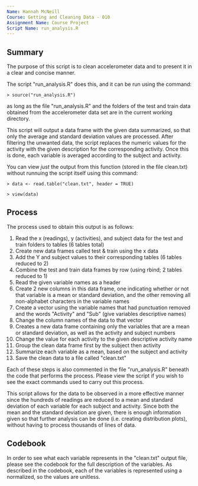 ```yaml
---
Name: Hannah McNeill
Course: Getting and Cleaning Data - 010
Assignment Name: Course Project
Script Name: run_analysis.R
---
```

## Summary

The purpose of this script is to clean accelerometer data and to present it in a clear and concise manner.

The script "run_analysis.R" does this, and it can be run using the command:

 `> source("run_analysis.R")`
 
as long as the file "run_analysis.R" and the folders of the test and train data obtained from the accelerometer data set are in the current working directory.
 
This script will output a data frame with the given data summarized, so that only the average and standard deviation values are processed.  After filtering the unwanted data, the script replaces the numeric values for the activity with the given description for the corresponding activity.  Once this is done, each variable is averaged according to the subject and activity.

You can view *just* the output from this function (stored in the file clean.txt) without runnuing the script itself using this command:

`> data <- read.table("clean.txt", header = TRUE)`

`> view(data)`

## Process

The process used to obtain this output is as follows: 

1. Read the x (readings), y (activities), and subject data for the test and train folders to tables (6 tables total)
2. Create new data frames called test & train using the x data 
3. Add the Y and subject values to their corresponding tables (6 tables reduced to 2)
4. Combine the test and train data frames by row (using rbind; 2 tables reduced to 1) 
5. Read the given variable names as a header
6. Create 2 new columns in this data frame, one indicating whether or not that variable is a mean or standard deviation, and the other removing all non-alphabet characters in the variable names
7. Create a vector using the variable names that had punctuation removed and the words "Activity" and "Sub" (give variables descriptive names)
8. Change the column names of the data to that vector
9. Creates a new data frame containing only the variables that are a mean or standard deviation, as well as the activity and subject numbers
10. Change the value for each activity to the given descriptive activity name
11. Group the clean data frame first by the subject then activity
12. Summarize each variable as a mean, based on the subject and activity
13. Save the clean data to a file called "clean.txt"

Each of these steps is also commented in the file "run_analysis.R" beneath the code that performs the process.  Please view the script if you wish to see the exact commands used to carry out this process. 

This script allows for the data to be observed in a more effective manner since the hundreds of readings are reduced to a mean and standard deviation of each variable for each subject and activity.  Since both the mean and the standard deviation are given, there is enough information given so that further analysis can be done (i.e. creating distribution plots), without having to process thousands of lines of data.

## Codebook

In order to see what each variable represents in the "clean.txt" output file, please see the codebook for the full description of the variables. As described in the codebook, each of the variables is represented using a normalized, so the values are unitless. 